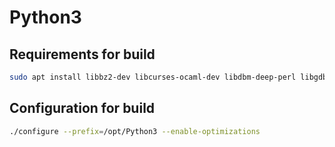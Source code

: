 # Python3

## Requirements for build
```bash
sudo apt install libbz2-dev libcurses-ocaml-dev libdbm-deep-perl libgdbm-dev liblzma-dev libsqlite3-dev libssl-dev libreadline-dev zlib1g-dev libtk-img-dev libffi-dev
```

## Configuration for build
```bash
./configure --prefix=/opt/Python3 --enable-optimizations
```
